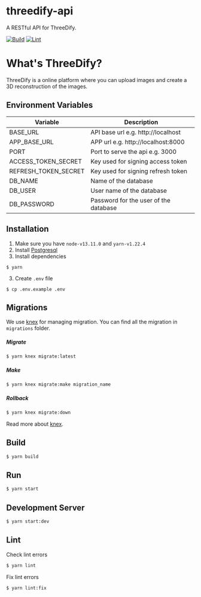 # threedify-api

A RESTful API for ThreeDify.

[![Build](https://github.com/silwalanish/ThreeDify-api/workflows/Build/badge.svg)](https://github.com/silwalanish/ThreeDify-api/actions)
[![Lint](https://github.com/silwalanish/ThreeDify-api/workflows/Lint%20Check/badge.svg)](https://github.com/silwalanish/ThreeDify-api/actions)

# What's ThreeDify?

ThreeDify is a online platform where you can upload images and create a 3D reconstruction of the images.

## Environment Variables

| Variable             | Description                           |
| -------------------- | ------------------------------------- |
| BASE_URL             | API base url e.g. http://localhost    |
| APP_BASE_URL         | APP url e.g. http://localhost:8000    |
| PORT                 | Port to serve the api e.g. 3000       |
| ACCESS_TOKEN_SECRET  | Key used for signing access token     |
| REFRESH_TOKEN_SECRET | Key used for signing refresh token    |
| DB_NAME              | Name of the database                  |
| DB_USER              | User name of the database             |
| DB_PASSWORD          | Password for the user of the database |

## Installation

1. Make sure you have `node-v13.11.0` and `yarn-v1.22.4`
2. Install [Postgresql](https://www.postgresql.org/download/)
3. Install dependencies

```
$ yarn
```

3. Create `.env` file

```
$ cp .env.example .env
```

## Migrations

We use [knex](http://knexjs.org/) for managing migration. You can find all the migration in `migrations` folder.

##### Migrate

```bash
$ yarn knex migrate:latest
```

##### Make

```bash
$ yarn knex migrate:make migration_name
```

##### Rollback

```bash
$ yarn knex migrate:down
```

Read more about [knex](http://knexjs.org/).

## Build

```bash
$ yarn build
```

## Run

```bash
$ yarn start
```

## Development Server

```bash
$ yarn start:dev
```

## Lint

Check lint errors

```bash
$ yarn lint
```

Fix lint errors

```bash
$ yarn lint:fix
```
